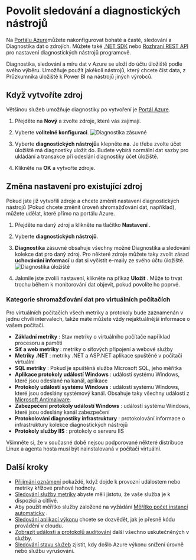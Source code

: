 <properties
    pageTitle="Povolit sledování a Diagnostika v Microsoft Azure | Microsoft Azure "
    description="Zjistěte, jak nastavit diagnostiky zdrojů v Azure."
    authors="rboucher"
    manager="carolz"
    editor=""
    services="monitoring-and-diagnostics"
    documentationCenter="monitoring-and-diagnostics"/>

<tags
    ms.service="monitoring-and-diagnostics"
    ms.workload="na"
    ms.tgt_pltfrm="na"
    ms.devlang="na"
    ms.topic="article"
    ms.date="09/08/2015"
    ms.author="robb"/>

# <a name="enable-monitoring-and-diagnostics"></a>Povolit sledování a diagnostických nástrojů

Na [Portálu Azure](https://portal.azure.com)můžete nakonfigurovat bohaté a časté, sledování a Diagnostika dat o zdrojích. Můžete také [.NET SDK](https://www.nuget.org/packages/Microsoft.Azure.Insights/) nebo [Rozhraní REST API](https://msdn.microsoft.com/library/azure/dn931932.aspx) pro nastavení diagnostických nástrojů programově.

Diagnostika, sledování a míru dat v Azure se uloží do účtu úložiště podle svého výběru. Umožňuje použít jakékoli nástrojů, který chcete číst data, z Průzkumníka úložiště k Power BI na nástrojů jiných výrobců.

## <a name="when-you-create-a-resource"></a>Když vytvoříte zdroj

Většinou služeb umožňuje diagnostiky po vytvoření je [Portál Azure](https://portal.azure.com).

1. Přejděte na **Nový** a zvolte zdroje, které vás zajímají.

2. Vyberte **volitelné konfiguraci**.
    ![Diagnostika zásuvné](./media/insights-how-to-use-diagnostics/Insights_CreateTime.png)

3. Vyberte **diagnostických nástrojů**a klepněte **na**. Je třeba zvolte účet úložiště má diagnostiky uložit do. Budete vybírá normální dat sazby pro ukládání a transakce při odeslání diagnostiky účet úložiště.

4. Klikněte na **OK** a vytvořte zdroje.

## <a name="change-settings-for-an-existing-resource"></a>Změna nastavení pro existující zdroj

Pokud jste již vytvořili zdroje a chcete změnit nastavení diagnostických nástrojů (Pokud chcete změnit úroveň shromažďování dat, například), můžete udělat, které přímo na portálu Azure.

1. Přejděte na daný zdroj a klikněte na tlačítko **Nastavení** .

2. Vyberte **diagnostických nástrojů**.

3. **Diagnostika** zásuvné obsahuje všechny možné Diagnostika a sledování kolekce dat pro daný zdroj. Pro některé zdroje můžete taky zvolit zásad **uchovávání informací** u dat si vyčistit e-maily ze svého účtu úložiště.
    ![Diagnostika úložiště](./media/insights-how-to-use-diagnostics/Insights_StorageDiagnostics.png)

4. Jakmile jste zvolili nastavení, klikněte na příkaz **Uložit** . Může to trvat trochu během k monitorování dat objevit, pokud povolíte ho poprvé.

### <a name="categories-of-data-collection-for-virtual-machines"></a>Kategorie shromažďování dat pro virtuálních počítačích
Pro virtuálních počítačích všech metriky a protokoly bude zaznamenán v jednu chvíli intervalech, takže máte můžete vždy nejaktuálnější informace o vašem počítači.

- **Základní metriky** : Stav metriky o virtuálního počítače například procesoru a paměti
- **Síť a web metriky** : metriky o síťových připojení a webové služby
- **Metriky .NET** : metriky .NET a ASP.NET aplikace spuštěné v počítači virtuální
- **SQL metriky** : Pokud je spuštěná služba Microsoft SQL, jeho měřítka
- **Aplikace protokoly událostí Windows** : událostí systému Windows, které jsou odeslané na kanál, aplikace
- **Protokoly událostí systému Windows** : událostí systému Windows, které jsou odeslány systémový kanál. Obsahuje taky všechny události z [Microsoft Antimalware](http://go.microsoft.com/fwlink/?LinkID=404171&clcid=0x409).
- **Zabezpečení protokoly událostí Windows** : událostí systému Windows, které jsou odeslány kanál zabezpečení
- **Protokolování diagnostiky infrastruktury** : protokolování informace o infrastruktury kolekce diagnostických nástrojů
- **Protokoly služby IIS** : protokoly o serveru IIS

Všimněte si, že v současné době nejsou podporované některé distribuce Linux a agenta hosta musí být nainstalovaná v počítači virtuální.

## <a name="next-steps"></a>Další kroky

* [Přijímání oznámení](insights-receive-alert-notifications.md) pokaždé, když dojde k provozní událostem nebo metriky křížové prahové hodnoty.
* [Sledování služby metriky](insights-how-to-customize-monitoring.md) abyste měli jistotu, že vaše služba je k dispozici a citlivé.
* Aby použít měřítko služby založené na vyžádání [Měřítko počet instancí automaticky](insights-how-to-scale.md) .
* [Sledování aplikací výkonu](../application-insights/app-insights-azure-web-apps.md) chcete se dozvědět, jak je přesně kódu provádění v cloudu.
* [Zobrazit události a protokolů auditování](insights-debugging-with-events.md) další všechno uskutečněných v služby.
* [Sledování stavu služeb](insights-service-health.md) zjistit, kdy došlo Azure výkonu snížení úrovně nebo službu vyrušování.
